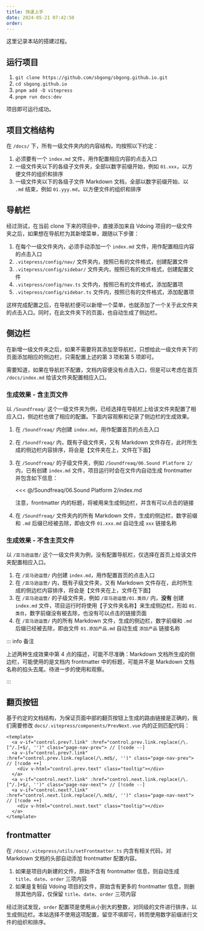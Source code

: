```yaml
---
title: 快速上手
date: 2024-05-21 07:42:50
order:
---
```


这里记录本站的搭建过程。

## 运行项目

1. `git clone https://github.com/sbgong/sbgong.github.io.git`
2. `cd sbgong.github.io`
3. `pnpm add -D vitepress`
4. `pnpm run docs:dev`

项目即可运行成功。

## 项目文档结构

在 `/docs/` 下，所有一级文件夹内的内容结构，均按照以下约定：

1. 必须要有一个 `index.md` 文件，用作配置相应内容的点击入口
2. 一级文件夹以下的各级子文件夹，全部以数字前缀开始，例如 `01.xxx`，以方便文件的组织和排序
3. 一级文件夹以下的各级子文件 Markdown 文档，全部以数字前缀开始、以 `.md` 结束，例如 `01.yyy.md`，以方便文件的组织和排序

## 导航栏

经过测试，在当前 clone 下来的项目中，直接添加来自 Vdoing 项目的一级文件夹之后，如果想在导航栏为其新增菜单，跟随以下步骤：

1. 在每个一级文件夹内，必须手动添加一个 `index.md` 文件，用作配置相应内容的点击入口
2. `.vitepress/config/nav/` 文件夹内，按照已有的文件格式，创建配置文件
3. `.vitepress/config/sidebar/` 文件夹内，按照已有的文件格式，创建配置文件
4. `.vitepress/config/nav.ts` 文件内，按照已有的文件格式，添加配置项
5. `.vitepress/config/sidebar.ts` 文件内，按照已有的文件格式，添加配置项

这样完成配置之后，在导航栏便可以新增一个菜单，也就添加了一个关于此文件夹的点击入口。同时，在此文件夹下的页面，也自动生成了侧边栏。

## 侧边栏

在新增一级文件夹之后，如果不需要将其添加至导航栏，只想给此一级文件夹下的页面添加相应的侧边栏，只需配置上述的第 3 项和第 5 项即可。

需要知道，如果在导航栏不配置，文档内容便没有点击入口，但是可以考虑在首页 `/docs/index.md` 给该文件夹配置相应入口。

### 生成效果 - 含主页文件

以 `/Soundfreaq/` 这个一级文件夹为例，已经选择在导航栏上给该文件夹配置了相应入口，侧边栏也做了相应的配置。下面内容观察和记录了侧边栏的生成效果。

1. 在 `/Soundfreaq/` 内创建 `index.md`，用作配置首页的点击入口
2. 在 `/Soundfreaq/` 内，既有子级文件夹，又有 Markdown 文件存在，此时所生成的侧边栏内容排序，将会是【文件夹在上，文件在下面】
3. 在 `/Soundfreaq/` 的子级文件夹，例如 `/Soundfreaq/06.Sound Platform 2/` 内，已有创建 `index.md` 文件，项目运行时会在文件内自动生成 frontmatter 并包含如下信息：

   <<< @/Soundfreaq/06.Sound Platform 2/index.md

   注意，frontmatter 内的标题，将被用来生成侧边栏，并含有可以点击的链接

4. 在 `/Soundfreaq/` 文件夹内的所有 Markdown 文件，生成的侧边栏，数字前缀和 `.md` 后缀已经被去除，即由文件 `01.xxx.md` 自动生成 `xxx` 链接名称

### 生成效果 - 不含主页文件

以 `/亚马逊运营/` 这个一级文件夹为例，没有配置导航栏，仅选择在首页上给该文件夹配置相应入口。

1. 在 `/亚马逊运营/` 内创建 `index.md`，用作配置首页的点击入口
2. 在 `/亚马逊运营/` 内，既有子级文件夹，又有 Markdown 文件存在，此时所生成的侧边栏内容排序，将会是【文件夹在上，文件在下面】
3. 在 `/亚马逊运营/` 的子级文件夹，例如 `/亚马逊运营/01.类目/` 内，**没有** 创建 `index.md` 文件，项目运行时将使用【子文件夹名称】来生成侧边栏，形如 `01.类目`，数字前缀没有被去除，也没有可以点击的链接页面
4. 在 `/亚马逊运营/` 内的所有 Markdown 文件，生成的侧边栏，数字前缀和 `.md` 后缀已经被去除，即由文件 `01.添加产品.md` 自动生成 `添加产品` 链接名称

::: info 备注

上述两种生成效果中第 4 点的描述，可能不尽准确：Markdown 文档所生成的侧边栏，可能使用的是文档内 frontmatter 中的标题，可能并不是 Markdown 文档名称的掐头去尾。待进一步的使用和观察。

:::

## 翻页按钮

基于约定的文档结构，为保证页面中部的翻页按钮上生成的路由链接是正确的，我们需要修改 `docs/.vitepress/components/PrevNext.vue` 内的正则匹配代码：

```vue
<template>
  <a v-if="control.prev?.link" :href="control.prev.link.replace(/\.[^/.]+$/, '')" class="page-nav-prev"> // [!code --]
  <a v-if="control.prev?.link" :href="control.prev.link.replace(/\.md$/, '')" class="page-nav-prev"> // [!code ++]
    <div v-html="control.prev.text" class="tooltip"></div>
  </a>
  <a v-if="control.next?.link" :href="control.next.link.replace(/\.[^/.]+$/, '')" class="page-nav-next"> // [!code --]
  <a v-if="control.next?.link" :href="control.next.link.replace(/\.md$/, '')" class="page-nav-next"> // [!code ++]
    <div v-html="control.next.text" class="tooltip"></div>
  </a>
</template>
```

## frontmatter

在 `/docs/.vitepress/utils/setFrontmatter.ts` 内含有相关代码，对 Markdown 文档的头部自动添加 frontmatter 配置内容。

1. 如果是项目内新建的文件，原始不含有 frontmatter 信息，则自动生成 `title`、`date`、`order` 三项内容
2. 如果是复制自 Vdoing 项目的文件，原始含有更多的 frontmatter 信息，则删除其他内容，仅保留 `title`、`date`、`order` 三项内容

经过测试发现，`order` 配置项是使用从小到大的整数，对同级的文件进行排序，以生成侧边栏。本站选择不使用这项配置，留空不填即可，转而使用数字前缀进行文件的组织和排序。
